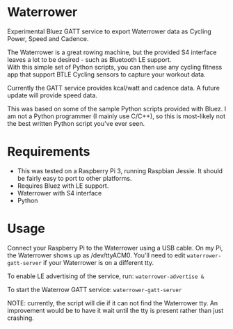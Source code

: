 # Waterrower
Experimental Bluez GATT service to export Waterrower data as Cycling Power, Speed and Cadence.

The Waterrower is a great rowing machine, but the provided S4 interface leaves a lot to be desired - such as Bluetooth LE support.  
With this simple set of Python scripts, you can then use any cycling fitness app that support BTLE Cycling sensors to capture your 
workout data.

Currently the GATT service provides kcal/watt and cadence data. A future update will provide speed data.

This was based on some of the sample Python scripts provided with Bluez.   I am not a Python programmer (I mainly use C/C++), so
this is most-likely not the best written Python script you've ever seen.

# Requirements

* This was tested on a Raspberry Pi 3, running Raspbian Jessie.  It should be fairly easy to port to other platforms.
* Requires Bluez with LE support.
* Waterrower with S4 interface
* Python

# Usage

Connect your Raspberry Pi to the Waterrower using  a USB cable.  On my Pi, the Waterrower shows up as /dev/ttyACM0.  You'll need to
edit `waterrower-gatt-server` if your Waterrower is on a different tty.

To enable LE advertising of the service, run:
`waterrower-advertise &`  

To start the Waterrow GATT service:
`waterrower-gatt-server`

NOTE: currently, the script will die if it can not find the Waterrower tty. An improvement would be to have it wait until
the tty is present rather than just crashing.

